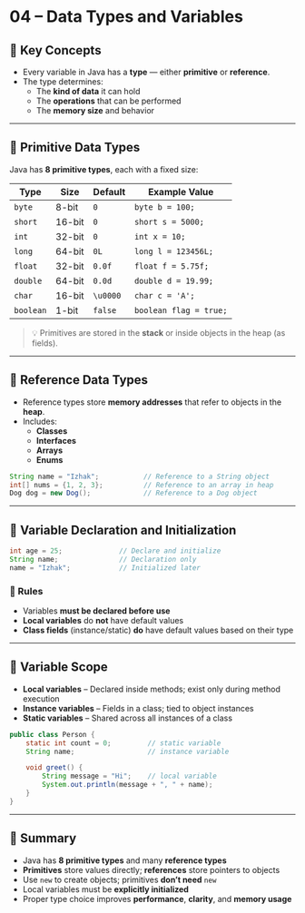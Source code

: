 # 04 – Data Types and Variables

## 🧠 Key Concepts

- Every variable in Java has a **type** — either **primitive** or **reference**.
- The type determines:
    - The **kind of data** it can hold
    - The **operations** that can be performed
    - The **memory size** and behavior

---

## 🔢 Primitive Data Types

Java has **8 primitive types**, each with a fixed size:

| Type     | Size     | Default | Example Value     |
|----------|----------|---------|-------------------|
| `byte`   | 8-bit    | `0`     | `byte b = 100;`   |
| `short`  | 16-bit   | `0`     | `short s = 5000;` |
| `int`    | 32-bit   | `0`     | `int x = 10;`     |
| `long`   | 64-bit   | `0L`    | `long l = 123456L;` |
| `float`  | 32-bit   | `0.0f`  | `float f = 5.75f;` |
| `double` | 64-bit   | `0.0d`  | `double d = 19.99;` |
| `char`   | 16-bit   | `\u0000`| `char c = 'A';`   |
| `boolean`| 1-bit    | `false` | `boolean flag = true;` |

> 💡 Primitives are stored in the **stack** or inside objects in the heap (as fields).

---

## 🧾 Reference Data Types

- Reference types store **memory addresses** that refer to objects in the **heap**.
- Includes:
    - **Classes**
    - **Interfaces**
    - **Arrays**
    - **Enums**

```java
String name = "Izhak";           // Reference to a String object
int[] nums = {1, 2, 3};          // Reference to an array in heap
Dog dog = new Dog();             // Reference to a Dog object
```
---
## 🧪 Variable Declaration and Initialization
```java
int age = 25;              // Declare and initialize
String name;               // Declaration only
name = "Izhak";            // Initialized later
```
### 🔹 Rules

- Variables **must be declared before use**
- **Local variables** do **not** have default values
- **Class fields** (instance/static) **do** have default values based on their type
---

## 🧠 Variable Scope

- **Local variables** – Declared inside methods; exist only during method execution
- **Instance variables** – Fields in a class; tied to object instances
- **Static variables** – Shared across all instances of a class
```java
public class Person {
    static int count = 0;         // static variable
    String name;                  // instance variable

    void greet() {
        String message = "Hi";    // local variable
        System.out.println(message + ", " + name);
    }
}
```
---

## 🔁 Summary

- Java has **8 primitive types** and many **reference types**
- **Primitives** store values directly; **references** store pointers to objects
- Use `new` to create objects; primitives **don’t need** `new`
- Local variables must be **explicitly initialized**
- Proper type choice improves **performance**, **clarity**, and **memory usage**